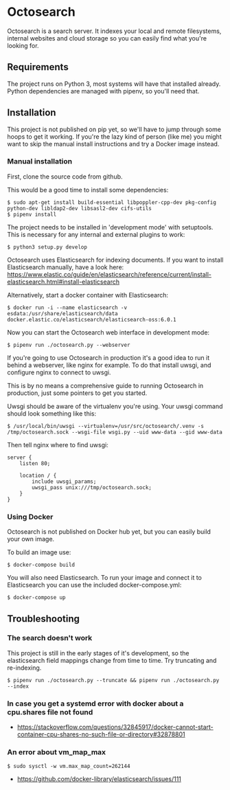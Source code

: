 Octosearch
==========

Octosearch is a search server. It indexes your local and remote filesystems, internal websites and cloud storage so you can easily find what you're looking for.

Requirements
------------

 The project runs on Python 3, most systems will have that installed already. 
 Python dependencies are managed with pipenv, so you'll need that.

Installation
-----------

This project is not published on pip yet, so we'll have to jump through some hoops to get it working. If you're the lazy kind of person (like me) you might want to skip the manual install instructions  and try a Docker image instead. 

### Manual installation

First, clone the source code from github.

This would be a good time to install some dependencies:

    $ sudo apt-get install build-essential libpoppler-cpp-dev pkg-config python-dev libldap2-dev libsasl2-dev cifs-utils
    $ pipenv install

The project needs to be installed in 'development mode' with setuptools. This is necessary for any internal and external plugins to work:

    $ python3 setup.py develop

Octosearch uses Elasticsearch for indexing documents. If you want to install Elasticsearch manually, have a look here: https://www.elastic.co/guide/en/elasticsearch/reference/current/install-elasticsearch.html#install-elasticsearch

Alternatively, start a docker container with Elasticsearch:

    $ docker run -i --name elasticsearch -v esdata:/usr/share/elasticsearch/data  docker.elastic.co/elasticsearch/elasticsearch-oss:6.0.1

Now you can start the Octosearch web interface in development mode: 

    $ pipenv run ./octosearch.py --webserver

If you're going to use Octosearch in production it's a good idea to run it behind a webserver, like nginx for example. To do that install uwsgi, and configure nginx to connect to uwsgi.

This is by no means a comprehensive guide to running Octosearch in production, just some pointers to get you started.

Uwsgi should be aware of the virtualenv you're using. Your uwsgi command should look something like this:

    $ /usr/local/bin/uwsgi --virtualenv=/usr/src/octosearch/.venv -s /tmp/octosearch.sock --wsgi-file wsgi.py --uid www-data --gid www-data

Then tell nginx where to find uwsgi:

    server {
    	listen 80;

    	location / {
    		include uwsgi_params;
    		uwsgi_pass unix:///tmp/octosearch.sock;
    	}
    }

### Using Docker

Octosearch is not published on Docker hub yet, but you can easily build your own image.

To build an image use:

    $ docker-compose build 

You will also need Elasticsearch. To run your image and connect it to Elasticsearch you can use the included docker-compose.yml:

    $ docker-compose up

Troubleshooting
---------------

### The search doesn't work 

This project is still in the early stages of it's development, so the elasticsearch field mappings change from time to time. Try truncating and re-indexing.

    $ pipenv run ./octosearch.py --truncate && pipenv run ./octosearch.py --index

### In case you get a systemd error with docker about a cpu.shares file not found

 * https://stackoverflow.com/questions/32845917/docker-cannot-start-container-cpu-shares-no-such-file-or-directory#32878801

### An error about vm_map_max

    $ sudo sysctl -w vm.max_map_count=262144

 * https://github.com/docker-library/elasticsearch/issues/111

